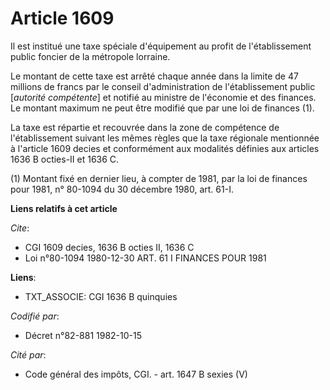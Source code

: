 # Article 1609

Il est institué une taxe spéciale d'équipement au profit de l'établissement public foncier de la métropole lorraine.

Le montant de cette taxe est arrêté chaque année dans la limite de 47 millions de francs par le conseil d'administration de
l'établissement public [*autorité compétente*] et notifié au ministre de l'économie et des finances. Le montant maximum ne
peut être modifié que par une loi de finances (1).

La taxe est répartie et recouvrée dans la zone de compétence de l'établissement suivant les mêmes règles que la taxe
régionale mentionnée à l'article 1609 decies et conformément aux modalités définies aux articles 1636 B octies-II et 1636 C.

(1) Montant fixé en dernier lieu, à compter de 1981, par la loi de finances pour 1981, n° 80-1094 du 30 décembre 1980, art.
61-I.

**Liens relatifs à cet article**

_Cite_:

  - CGI 1609 decies, 1636 B octies II, 1636 C
  - Loi n°80-1094 1980-12-30 ART. 61 I FINANCES POUR 1981

**Liens**:

  - TXT_ASSOCIE: CGI 1636 B quinquies

_Codifié par_:

  - Décret n°82-881 1982-10-15

_Cité par_:

  - Code général des impôts, CGI. - art. 1647 B sexies (V)
